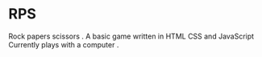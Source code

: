# RPS
Rock papers scissors .
A basic game written in HTML CSS and JavaScript 
Currently plays with a computer .

